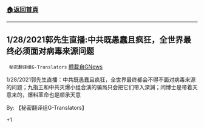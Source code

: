 ###  [:house:返回首頁](https://github.com/ourhimalayas/txt)
---

## 1/28/2021郭先生直播:中共既愚蠢且疯狂，全世界最终必须面对病毒来源问题
` 秘密翻译组G-Translators` [轉載自GNews](https://gnews.org/zh-hans/880037/)

1/28/2021郭先生直播：中共既愚蠢且疯狂，全世界最终都会不得不面对病毒来源的问题；九指王和中共灭爆小组合演的骗局只会把它们带入深渊；闫博士是带着天意来的，爆料革命也是顺承天意

By: 【秘密翻译组G-Translators】

+1
